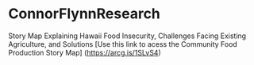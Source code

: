 # ConnorFlynnResearch
Story Map Explaining Hawaii Food Insecurity, Challenges Facing Existing Agriculture, and Solutions
[Use this link to acess the Community Food Production Story Map] (https://arcg.is/1SLvS4)
